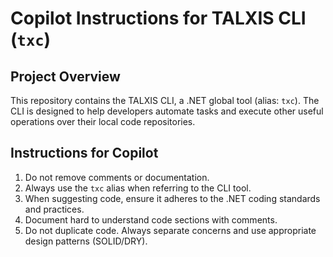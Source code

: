 # Copilot Instructions for TALXIS CLI (`txc`)

## Project Overview

This repository contains the TALXIS CLI, a .NET global tool (alias: `txc`). The CLI is designed to help developers automate tasks and execute other useful operations over their local code repositories.



## Instructions for Copilot
1. Do not remove comments or documentation.
2. Always use the `txc` alias when referring to the CLI tool.
3. When suggesting code, ensure it adheres to the .NET coding standards and practices.
4. Document hard to understand code sections with comments.
5. Do not duplicate code. Always separate concerns and use appropriate design patterns (SOLID/DRY).